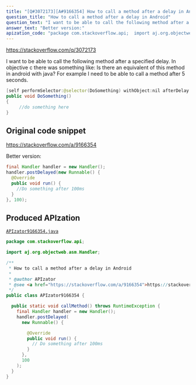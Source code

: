 ```yaml
---
title: "[Q#3072173][A#9166354] How to call a method after a delay in Android"
question_title: "How to call a method after a delay in Android"
question_text: "I want to be able to call the following method after a specified delay.  In objective c there was something like: Is there an equivalent of this method in android with java? For example I need to be able to call a method after 5 seconds."
answer_text: "Better version:"
apization_code: "package com.stackoverflow.api;  import aj.org.objectweb.asm.Handler;  /**  * How to call a method after a delay in Android  *  * @author APIzator  * @see <a href=\"https://stackoverflow.com/a/9166354\">https://stackoverflow.com/a/9166354</a>  */ public class APIzator9166354 {    public static void callMethod() throws RuntimeException {     final Handler handler = new Handler();     handler.postDelayed(       new Runnable() {          @Override         public void run() {           // Do something after 100ms         }       },       100     );   } }"
---
```


https://stackoverflow.com/q/3072173

I want to be able to call the following method after a specified delay.
 In objective c there was something like:
Is there an equivalent of this method in android with java?
For example I need to be able to call a method after 5 seconds.


```java
[self performSelector:@selector(DoSomething) withObject:nil afterDelay:5];
public void DoSomething()
{
     //do something here
}
```


## Original code snippet

https://stackoverflow.com/a/9166354

Better version:

```java
final Handler handler = new Handler();
handler.postDelayed(new Runnable() {
  @Override
  public void run() {
    //Do something after 100ms
  }
}, 100);
```

## Produced APIzation

[`APIzator9166354.java`](https://github.com/pasqualesalza/apization-temp-data/raw/master/apizations/java/APIzator9166354.java)

```java
package com.stackoverflow.api;

import aj.org.objectweb.asm.Handler;

/**
 * How to call a method after a delay in Android
 *
 * @author APIzator
 * @see <a href="https://stackoverflow.com/a/9166354">https://stackoverflow.com/a/9166354</a>
 */
public class APIzator9166354 {

  public static void callMethod() throws RuntimeException {
    final Handler handler = new Handler();
    handler.postDelayed(
      new Runnable() {

        @Override
        public void run() {
          // Do something after 100ms
        }
      },
      100
    );
  }
}

```